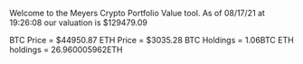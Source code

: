 Welcome to the Meyers Crypto Portfolio Value tool. 
As of 08/17/21 at 19:26:08 our valuation is $129479.09 

BTC Price = $44950.87
 ETH Price = $3035.28
BTC Holdings = 1.06BTC
 ETH holdings = 26.960005962ETH 

